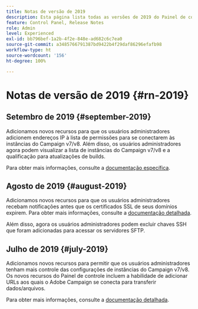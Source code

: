 ```yaml
---
title: Notas de versão de 2019
description: Esta página lista todas as versões de 2019 do Painel de controle.
feature: Control Panel, Release Notes
role: Admin
level: Experienced
exl-id: bb796bef-1a2b-4f2e-848e-ad682c6c7ea0
source-git-commit: a3485766791387bd9422b4f29daf86296efafb98
workflow-type: ht
source-wordcount: '156'
ht-degree: 100%

---
```


# Notas de versão de 2019 {#rn-2019}

## Setembro de 2019 {#september-2019}

Adicionamos novos recursos para que os usuários administradores adicionem endereços IP à lista de permissões para se conectarem às instâncias do Campaign v7/v8.
Além disso, os usuários administradores agora podem visualizar a lista de instâncias do Campaign v7/v8 e a qualificação para atualizações de builds.

Para obter mais informações, consulte a [documentação específica](../instances-settings/using/ip-allow-listing-instance-access.md).

## Agosto de 2019 {#august-2019}

Adicionamos novos recursos para que os usuários administradores recebam notificações antes que os certificados SSL de seus domínios expirem. Para obter mais informações, consulte a [documentação detalhada](../subdomains-certificates/using/monitoring-ssl-certificates.md).

Além disso, agora os usuários administradores podem excluir chaves SSH que foram adicionadas para acessar os servidores SFTP.

## Julho de 2019 {#july-2019}

Adicionamos novos recursos para permitir que os usuários administradores tenham mais controle das configurações de instâncias do Campaign v7/v8. Os novos recursos do Painel de controle incluem a habilidade de adicionar URLs aos quais o Adobe Campaign se conecta para transferir dados/arquivos.

Para obter mais informações, consulte a [documentação detalhada](../instances-settings/using/url-permissions.md).
